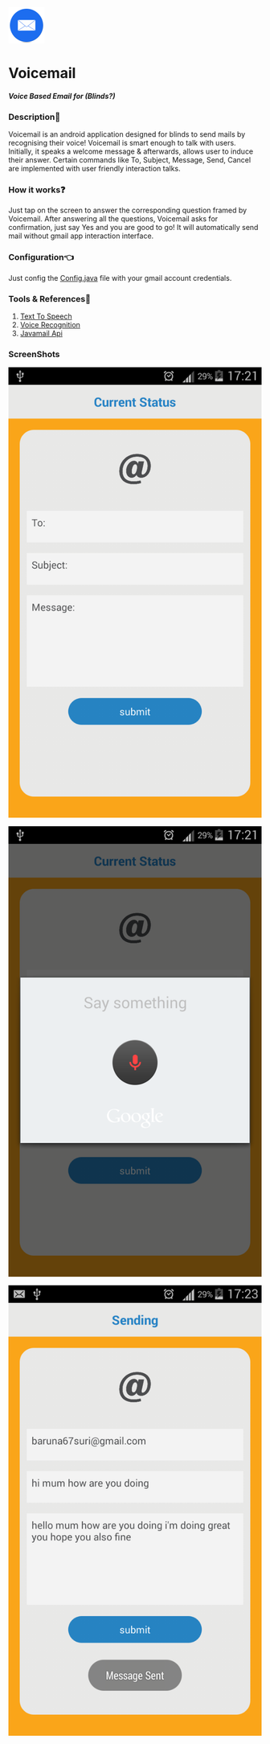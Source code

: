 ![Voicemail Logo](/app/src/main/res/mipmap-hdpi/ic_launcher.png)  
# Voicemail  
  
#### __*Voice Based Email for (Blinds?)*__

### Description:ledger:    
Voicemail is an android application designed for blinds to send mails by recognising their voice! Voicemail is smart enough to talk with users. Initially, it speaks a welcome message & afterwards, allows user to induce their answer. Certain commands like To, Subject, Message, Send, Cancel are implemented with user friendly interaction talks.  
  
### How it works:question:  
Just tap on the screen to answer the corresponding question framed by Voicemail. After answering all the questions, Voicemail asks for confirmation, just say Yes and you are good to go! It will automatically send mail without gmail app interaction interface.  
  
### Configuration:point_left:  
Just config the [Config.java](/app/src/main/java/thegenuinegourav/voicemail/Config.java) file with your gmail account credentials.  
  
### Tools & References:wrench:  
1. [Text To Speech](https://github.com/thegenuinegourav/Text-To-Speech-App)
2. [Voice Recognition](https://github.com/thegenuinegourav/Voice-Recognition)
3. [Javamail Api](https://github.com/thegenuinegourav/Android-Email-App-using-Javamail-Api)  
  
  
### ScreenShots  
![Screenshot1](/screenshots/screenshot1.png)  
  
  
![Screenshot3](/screenshots/screenshot3.png)  
  
  
![Screenshot2](/screenshots/screenshot2.png)  
  
  
  
  





